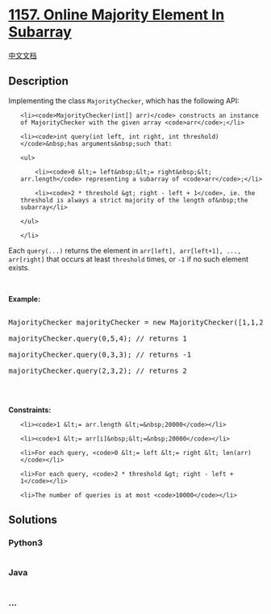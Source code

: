 # [1157. Online Majority Element In Subarray](https://leetcode.com/problems/online-majority-element-in-subarray)

[中文文档](/solution/1100-1199/1157.Online%20Majority%20Element%20In%20Subarray/README.md)

## Description

<p>Implementing the class <code>MajorityChecker</code>, which has the following API:</p>

<ul>
	<li><code>MajorityChecker(int[] arr)</code> constructs an instance of MajorityChecker with the given array <code>arr</code>;</li>
	<li><code>int query(int left, int right, int threshold)</code>&nbsp;has arguments&nbsp;such that:
	<ul>
		<li><code>0 &lt;= left&nbsp;&lt;= right&nbsp;&lt; arr.length</code> representing a subarray of <code>arr</code>;</li>
		<li><code>2 * threshold &gt; right - left + 1</code>, ie. the threshold is always a strict majority of the length of&nbsp;the subarray</li>
	</ul>
	</li>
</ul>

<p>Each&nbsp;<code>query(...)</code> returns the element in <code>arr[left], arr[left+1], ..., arr[right]</code> that occurs at least <code>threshold</code> times, or <code>-1</code> if no such element exists.</p>

<p>&nbsp;</p>

<p><strong>Example:</strong></p>

<pre>
MajorityChecker majorityChecker = new MajorityChecker([1,1,2,2,1,1]);
majorityChecker.query(0,5,4); // returns 1
majorityChecker.query(0,3,3); // returns -1
majorityChecker.query(2,3,2); // returns 2
</pre>

<p>&nbsp;</p>
<p><strong>Constraints:</strong></p>

<ul>
	<li><code>1 &lt;= arr.length &lt;=&nbsp;20000</code></li>
	<li><code>1 &lt;= arr[i]&nbsp;&lt;=&nbsp;20000</code></li>
	<li>For each query, <code>0 &lt;= left &lt;= right &lt; len(arr)</code></li>
	<li>For each query, <code>2 * threshold &gt; right - left + 1</code></li>
	<li>The number of queries is at most <code>10000</code></li>
</ul>

## Solutions

<!-- tabs:start -->

### **Python3**

```python

```

### **Java**

```java

```

### **...**

```

```

<!-- tabs:end -->
